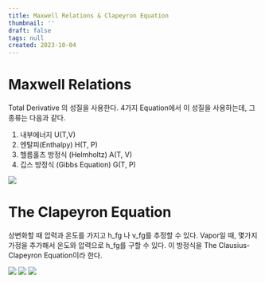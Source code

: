 ```yaml
---
title: Maxwell Relations & Clapeyron Equation
thumbnail: ''
draft: false
tags: null
created: 2023-10-04
---
```


# Maxwell Relations

Total Derivative 의 성질을 사용한다. 4가지 Equation에서 이 성질을 사용하는데, 그 종류는 다음과 같다.

1. 내부에너지 U(T,V)
1. 엔탈피(Enthalpy) H(T, P)
1. 헬름홀츠 방정식 (Helmholtz) A(T, V)
1. 깁스 방정식 (Gibbs Equation) G(T, P)

![](Maxwell-Relations1.png)

# The Clapeyron Equation

상변화할 때 압력과 온도를 가지고 h_fg 나 v_fg를 추정할 수 있다. Vapor일 때, 몇가지 가정을 추가해서 온도와 압력으로 h_fg를 구할 수 있다. 이 방정식을 The Clausius-Clapeyron Equation이라 한다.

![](Maxwell-Relations2.png)
![](Maxwell-Relations3.png)
![](Maxwell-Relations4.png)
